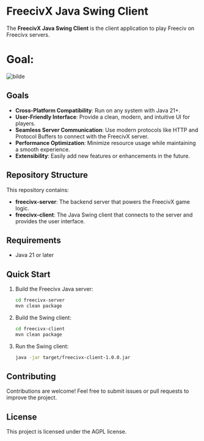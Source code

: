 # FreecivX Java Swing Client

The **FreecivX Java Swing Client** is the client application to play Freeciv on Freecivx servers. 

Goal:
=====
![bilde](https://github.com/user-attachments/assets/15cbd485-8269-4eb9-b25b-125171c9c07c)

## Goals
- **Cross-Platform Compatibility**: Run on any system with Java 21+.
- **User-Friendly Interface**: Provide a clean, modern, and intuitive UI for players.
- **Seamless Server Communication**: Use modern protocols like HTTP and Protocol Buffers to connect with the FreecivX server.
- **Performance Optimization**: Minimize resource usage while maintaining a smooth experience.
- **Extensibility**: Easily add new features or enhancements in the future.

## Repository Structure
This repository contains:
- **freecivx-server**: The backend server that powers the FreecivX game logic.
- **freecivx-client**: The Java Swing client that connects to the server and provides the user interface.

## Requirements
- Java 21 or later

## Quick Start

1. Build the Freecivx Java server:
   ```bash
   cd freecivx-server
   mvn clean package
   ```

2. Build the Swing client:
   ```bash
   cd freecivx-client
   mvn clean package
   ```

3. Run the Swing client:
   ```bash
   java -jar target/freecivx-client-1.0.0.jar
   ```

## Contributing
Contributions are welcome! Feel free to submit issues or pull requests to improve the project.

## License
This project is licensed under the AGPL license.
